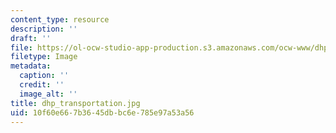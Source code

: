 ```yaml
---
content_type: resource
description: ''
draft: ''
file: https://ol-ocw-studio-app-production.s3.amazonaws.com/ocw-www/dhp_transportation.jpg
filetype: Image
metadata:
  caption: ''
  credit: ''
  image_alt: ''
title: dhp_transportation.jpg
uid: 10f60e66-7b36-45db-bc6e-785e97a53a56
---
```

